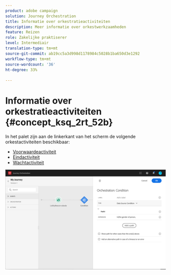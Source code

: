 ```yaml
---
product: adobe campaign
solution: Journey Orchestration
title: Informatie over orkestratieactiviteiten
description: Meer informatie over orkestwerkzaamheden
feature: Reizen
role: Zakelijke praktiserer
level: Intermediair
translation-type: tm+mt
source-git-commit: ab19cc5a3d998d1178984c5028b1ba650d3e1292
workflow-type: tm+mt
source-wordcount: '36'
ht-degree: 33%

---
```



# Informatie over orkestratieactiviteiten {#concept_ksq_2rt_52b}

In het palet zijn aan de linkerkant van het scherm de volgende orkestactiviteiten beschikbaar:

* [Voorwaardeactiviteit](../building-journeys/condition-activity.md)
* [Eindactiviteit](../building-journeys/end-activity.md)
* [Wachtactiviteit](../building-journeys/wait-activity.md)

![](../assets/journey49.png)
